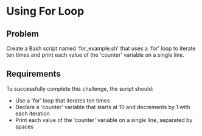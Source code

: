 # Using For Loop

## Problem

Create a Bash script named 'for_example.sh' that uses a 'for' loop to iterate ten times and print each value of the 'counter' variable on a single line.

## Requirements

To successfully complete this challenge, the script should:

* Use a 'for' loop that iterates ten times
* Declare a 'counter' variable that starts at 10 and decrements by 1 with each iteration
* Print each value of the 'counter' variable on a single line, separated by spaces

